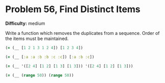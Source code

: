 # Problem 56, Find Distinct Items

**Difficulty:** medium

Write a function which removes the duplicates from a sequence. Order of the items must be maintained.

```clj
(= (__ [1 2 1 3 1 2 4]) [1 2 3 4])
```

```clj
(= (__ [:a :a :b :b :c :c]) [:a :b :c])
```

```clj
(= (__ '([2 4] [1 2] [1 3] [1 3])) '([2 4] [1 2] [1 3]))
```

```clj
(= (__ (range 50)) (range 50))
```
